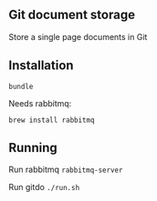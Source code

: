 ## Git document storage

Store a single page documents in Git 

## Installation

`bundle`

Needs rabbitmq:

`brew install rabbitmq`

## Running

Run rabbitmq
`rabbitmq-server`

Run gitdo
`./run.sh`

